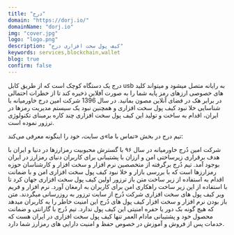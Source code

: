 ```yaml
---
title: "درج"
domain: "https://dorj.io/"
domainName: "dorj.io"
img: "cover.jpg"
logo: "logo.png"
description: "کیف پول سخت افزاری درج"
keywords: services,blockchain,wallet
blog: true
confirm: false
---
```


درج یک دستگاه کوچک است که از طریق کابل usb به رایانه متصل میشود و میتواند کلید های خصوصی ارزهای رمز پایه شما را به صورت آفلاین ذخیره کند تا از خطرات احتمالی در برابر هک در فضای آنلاین مصون بمانید. در سال 1396 شرکت امین درج خاورمیانه با شناسایی خلا نبود کیف پول سخت افزاری و همچنین نبود یک سیستم مدیریت رمزها در ایران، اقدام به ساخت و تولید این کیف پول سخت افزاری چند کاره برمبنای تکنولوژی ترزور نموده است.

تیم درج در بخش «تماس با ما»ی سایت، خود را اینگونه معرفی می‌کند:

شرکت امین دُرج خاورمیانه در سال ۹۶ با گسترش محبوبیت رمزارزها در دنیا و ایران با هدف برقراری زیرساختی امن و ارزان با پشتیبانی برای کاربران دنیای رمزارز در ایران بوجود آمد. تیم دُرج برگرفته از متخصصین نرم افزار و سخت افزار و کارشناسان حوزه رمزارزها است که با بررسی بازار و خلا نبود کیف پول سخت افزاری امن و با ضمانت اقدام به استفاده از زیر ساخت متن باز ترزور اولین کیف پول سخت افزاری جهان کرد تا با استفاده از این زیر ساخت راهکاری امن برای کاربران به ارمغان آورد. نرم افزار و فریم ویر کیف پول های سخت افزاری شرکت دُرج از سایت ترزور به روزرسانی میگردند. متن باز بودن نرم افزار و سخت افزار کیف پول های دُرج این امنیت خاطر را به کاربران میدهد که هیچ گونه بک دور یا حفره امنیتی این کیف پول ندارد.
تیم دُرج با گارانتی و ضمانت محصول خود و پشتیبانی مادام العمر تنها کیف پول سخت افزاری در ایران هست که خدمات پس از فروش و آموزش در خصوص حفظ و امنیت دارایی های رمزارز شما دارد.
